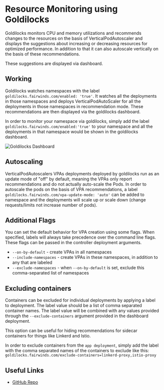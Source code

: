 # Resource Monitoring using Goldilocks

Goldilocks monitors CPU and memory utilizations and recommends changes to the resources on the basis of VerticalPodAutoscaler and displays the suggestions about increasing or decreasing resources for optimized performance. In addition to that it can also autoscale vertically on the basis of these recommendations.

These suggestions are displayed via dashboard.

## Working

Goldilocks watches namespaces with the label `goldilocks.fairwinds.com/enabled: 'true'`. It watches all the deployments in those namespaces and deploys VerticalPodAutoScaler for all the deployments in those namespaces in recommendation mode. These recommendations are then displayed via the goldilocks dashboard.

In order to monitor your namespace via goldilocks, simply add the label `goldilocks.fairwinds.com/enabled:'true'` to your namespace and all the deployments in that namespace would be shown in the goldilocks dashboard.

![Goldilocks Dashboard](./images/goldilocks-dashboard.png)

## Autoscaling

VerticalPodAutoscalers VPAs deployments deployed by goldilocks run as an update mode of "off" by default, meaning the VPAs only report recommendations and do not actually auto-scale the Pods. In order to autoscale the pods on the basis of VPA recommendations, a label `goldilocks.fairwinds.com/vpa-update-mode: 'auto'` can be added to namespace and the deployments will scale up or scale down (change requests/limits not increase number of pods).

## Additional Flags

You can set the default behavior for VPA creation using some flags. When specified, labels will always take precedence over the command line flags. These flags can be passed in the controller deployment arguments.

- `--on-by-default` - create VPAs in all namespaces
- `--include-namespaces` - create VPAs in these namespaces, in addition to any that are labeled
- `--exclude-namespaces` - when `--on-by-default` is set, exclude this comma-separated list of namespaces

## Excluding containers

Containers can be excluded for individual deployments by applying a label to deployment. The label value should be a list of comma separated container names. The label value will be combined with any values provided through the `--exclude-containers` argument provided in the dashboard deployment.

This option can be useful for hiding recommendations for sidecar containers for things like Linkerd and Istio.

In order to exclude containers from the `app deployment`, simply add the label with the comma separated names of the containers to exclude like this: `goldilocks.fairwinds.com/exclude-containers=linkerd-proxy,istio-proxy`

## Useful Links

- [GitHub Repo](https://github.com/FairwindsOps/goldilocks)
